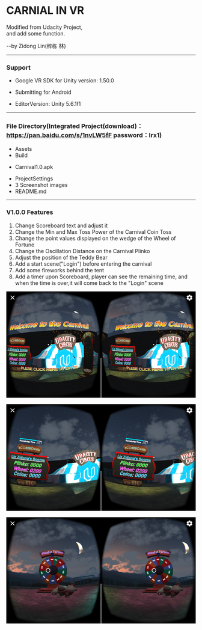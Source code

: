 # CARNIAL IN VR

Modified from Udacity Project,  
and add some function.

--by Zidong Lin(梓栋 林)

*****************************

### Support
* Google VR SDK for Unity version: 1.50.0
* Submitting for Android

* EditorVersion: Unity 5.6.1f1


*****************************

### File Directory(Integrated Project(download)：https://pan.baidu.com/s/1nvLW5fF password：lrx1)
* Assets
* Build
 - Carnival1.0.apk
* ProjectSettings
* 3 Screenshot images
* README.md

*****************************
### V1.0.0 Features
1. Change Scoreboard text and adjust it
2. Change the Min and Max Toss Power of the Carnival Coin Toss
3. Change the point values displayed on the wedge of the Wheel of Fortune
4. Change the Oscillation Distance on the Carnival Plinko
5. Adjust the position of the Teddy Bear
6. Add a start scene("Login") before entering the carnival
7. Add some fireworks behind the tent
8. Add a timer upon Scoreboard, player can see the remaining time, and when the time is over,it will come back to the "Login" scene

![](Screenshot_01.png)

![](Screenshot_02.png)

![](Screenshot_03.png)
